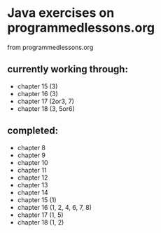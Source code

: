 # Java exercises on programmedlessons.org

from programmedlessons.org

## currently working through:

* chapter 15 (3)
* chapter 16 (3)
* chapter 17 (2or3, 7)
* chapter 18 (3, 5or6)

## completed:
 
* chapter 8
* chapter 9
* chapter 10
* chapter 11
* chapter 12
* chapter 13
* chapter 14
* chapter 15 (1)
* chapter 16 (1, 2, 4, 6, 7, 8)
* chapter 17 (1, 5)
* chapter 18 (1, 2)
